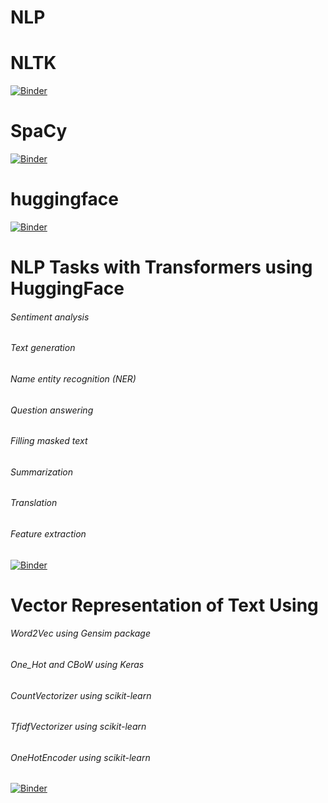 # NLP


# NLTK

[![Binder](https://mybinder.org/badge_logo.svg)](https://mybinder.org/v2/gh/timmiyassine/nlp/main?filepath=NLTK.ipynb)

# SpaCy

[![Binder](https://mybinder.org/badge_logo.svg)](https://mybinder.org/v2/gh/timmiyassine/nlp/main?filepath=Spacy.ipynb)


# huggingface

[![Binder](https://mybinder.org/badge_logo.svg)](https://mybinder.org/v2/gh/timmiyassine/nlp/main?filepath=huggingface.ipynb)

# NLP Tasks with Transformers using HuggingFace
###### Sentiment analysis
###### Text generation
###### Name entity recognition (NER)
###### Question answering
###### Filling masked text
###### Summarization
###### Translation
###### Feature extraction

[![Binder](https://mybinder.org/badge_logo.svg)](https://mybinder.org/v2/gh/timmiyassine/nlp-tps/main?filepath=NLP_using_huggingface.ipynb)


# Vector Representation of Text Using
###### Word2Vec using Gensim package
###### One_Hot and CBoW using Keras
###### CountVectorizer using scikit-learn
###### TfidfVectorizer using scikit-learn
###### OneHotEncoder using scikit-learn

[![Binder](https://mybinder.org/badge_logo.svg)](https://mybinder.org/v2/gh/timmiyassine/nlp-tps/main?filepath=NLP_vector_representation_of_text.ipynb)
